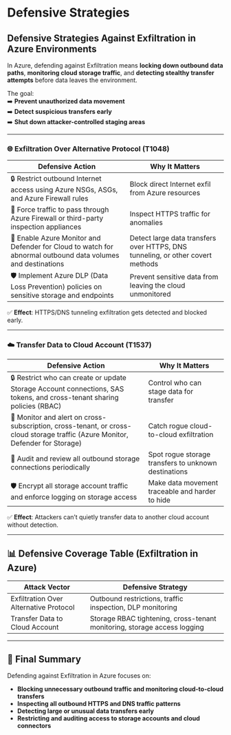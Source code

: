 # Defensive Strategies

## **Defensive Strategies Against Exfiltration in Azure Environments**

In Azure, defending against Exfiltration means **locking down outbound data paths**, **monitoring cloud storage traffic**, and **detecting stealthy transfer attempts** before data leaves the environment.

The goal:\
➡️ **Prevent unauthorized data movement**\
➡️ **Detect suspicious transfers early**\
➡️ **Shut down attacker-controlled staging areas**

***

### 🌐 Exfiltration Over Alternative Protocol (T1048)

| Defensive Action                                                                                            | Why It Matters                                                                 |
| ----------------------------------------------------------------------------------------------------------- | ------------------------------------------------------------------------------ |
| 🔒 Restrict outbound Internet access using Azure NSGs, ASGs, and Azure Firewall rules                       | Block direct Internet exfil from Azure resources                               |
| 🚫 Force traffic to pass through Azure Firewall or third-party inspection appliances                        | Inspect HTTPS traffic for anomalies                                            |
| 📜 Enable Azure Monitor and Defender for Cloud to watch for abnormal outbound data volumes and destinations | Detect large data transfers over HTTPS, DNS tunneling, or other covert methods |
| 🛡️ Implement Azure DLP (Data Loss Prevention) policies on sensitive storage and endpoints                  | Prevent sensitive data from leaving the cloud unmonitored                      |

✅ **Effect**: HTTPS/DNS tunneling exfiltration gets detected and blocked early.

***

### ☁️ Transfer Data to Cloud Account (T1537)

| Defensive Action                                                                                                               | Why It Matters                                       |
| ------------------------------------------------------------------------------------------------------------------------------ | ---------------------------------------------------- |
| 🔒 Restrict who can create or update Storage Account connections, SAS tokens, and cross-tenant sharing policies (RBAC)         | Control who can stage data for transfer              |
| 🚫 Monitor and alert on cross-subscription, cross-tenant, or cross-cloud storage traffic (Azure Monitor, Defender for Storage) | Catch rogue cloud-to-cloud exfiltration              |
| 📜 Audit and review all outbound storage connections periodically                                                              | Spot rogue storage transfers to unknown destinations |
| 🛡️ Encrypt all storage account traffic and enforce logging on storage access                                                  | Make data movement traceable and harder to hide      |

✅ **Effect**: Attackers can’t quietly transfer data to another cloud account without detection.

***

## 📊 **Defensive Coverage Table (Exfiltration in Azure)**

| Attack Vector                          | Defensive Strategy                                                       |
| -------------------------------------- | ------------------------------------------------------------------------ |
| Exfiltration Over Alternative Protocol | Outbound restrictions, traffic inspection, DLP monitoring                |
| Transfer Data to Cloud Account         | Storage RBAC tightening, cross-tenant monitoring, storage access logging |

***

## 🎯 Final Summary

Defending against Exfiltration in Azure focuses on:

* **Blocking unnecessary outbound traffic and monitoring cloud-to-cloud transfers**
* **Inspecting all outbound HTTPS and DNS traffic patterns**
* **Detecting large or unusual data transfers early**
* **Restricting and auditing access to storage accounts and cloud connectors**
